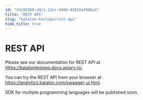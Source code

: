 ```yaml
---
id: "34195360-a9c1-11ec-949d-42010af000a3"
title: "REST API"
slug: "katalon-testops/rest-api"
hide_title: true
---
```


# <a id="id" class="anchor_top_offset"/><a id="ariaid-title1" class="anchor_top_offset"/>REST API

<p xmlns="http://www.w3.org/1999/xhtml" className="p">Please see our documentation for REST API at   <a className="xref j-external-link" href="https://katalontestops.docs.apiary.io/" target="_blank">https://katalontestops.docs.apiary.io/</a>.</p> 
<p xmlns="http://www.w3.org/1999/xhtml" className="p">You can try the REST API from your browser at   <a className="xref j-external-link" href="https://analytics.katalon.com/swagger-ui.html" target="_blank">https://analytics.katalon.com/swagger-ui.html</a>.</p> 
<p xmlns="http://www.w3.org/1999/xhtml" className="p">SDK for multiple programming languages will be published   soon.</p> 
